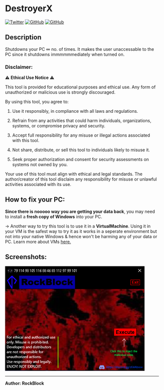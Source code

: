 # DestroyerX
<a href='https://twitter.com/OrbitX_Space?t=jEPMn_Dx5wny0qKDew298Q&s=08' target="_blank"><img alt='Twitter' src='https://img.shields.io/badge/OrbitX.Space-100000?style=flat&logo=Twitter&logoColor=white&labelColor=08a4f6&color=2f3136'/></a>
<a href='' target="_blank"><img alt='GitHub' src='https://img.shields.io/badge/GitHub-Passing-100000?style=flat&logo=GitHub&logoColor=white&labelColor=2b3838&color=2aae48'/></a>
<a href='' target="_blank"><img alt='GitHub' src='https://img.shields.io/badge/License-GNU-100000?style=flat&logo=GitHub&logoColor=white&labelColor=2b3838&color=c7ba00'/></a>

## Description
Shutdowns your PC ∞ no. of times. It makes the user unaccessable to the PC since it shutdowns immmmmmediately when turned on.

### Disclaimer:

⚠️ **Ethical Use Notice** ⚠️

This tool is provided for educational purposes and ethical use. Any form of unauthorized or malicious use is strongly discouraged.

By using this tool, you agree to:

1. Use it responsibly, in compliance with all laws and regulations.

2. Refrain from any activities that could harm individuals, organizations, systems, or compromise privacy and security.

3. Accept full responsibility for any misuse or illegal actions associated with this tool.

4. Not share, distribute, or sell this tool to individuals likely to misuse it.

5. Seek proper authorization and consent for security assessments on systems not owned by you.

Your use of this tool must align with ethical and legal standards. The author/creator of this tool disclaim any responsibility for misuse or unlawful activities associated with its use.

## How to fix your PC:

**Since there is nooooo way you are getting your data back**, you may need to install a **fresh copy of Windows** into your PC.

→ Another way to try this tool is to use it in a **VirtualMachine**. Using it in your VM is the safest way to try it as it works in a seperate environment but not into your native Windows & hence won't be harming any of your data or PC. Learn more about VMs [here.](https://www.vmware.com/in/topics/glossary/content/virtual-machine.html#:~:text=How%20do%20virtual%20machines%20work,disk%20file%20and%20configuration%20file.)

## Screenshots:

![GUI](images/img1.png)
***

**Author: RockBlock**
